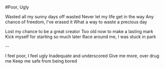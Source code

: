 #Poor, Ugly

Wasted all my sunny days off wasted
Never let my life get in the way
Any chance of freedom, I've erased it
What a way to waste a precious day

Lost my chance to be a great creator
Too old now to make a lasting mark
Kick myself for starting so much later
Race around me, I was stuck in park

--

I feel poor, I feel ugly
Inadequate and underscored
Give me more, over drug me
Keep me safe from being bored
